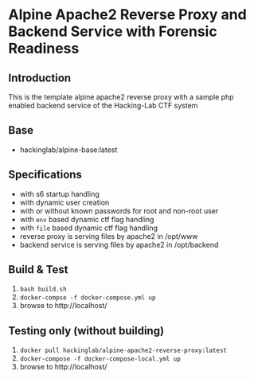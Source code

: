 # Alpine Apache2 Reverse Proxy and Backend Service with Forensic Readiness
## Introduction
This is the template alpine apache2 reverse proxy with a sample php enabled backend service of the Hacking-Lab CTF system

## Base
* hackinglab/alpine-base:latest

## Specifications
* with s6 startup handling
* with dynamic user creation
* with or without known passwords for root and non-root user
* with `env` based dynamic ctf flag handling
* with `file` based dynamic ctf flag handling
* reverse proxy is serving files by apache2 in /opt/www
* backend service is serving files by apache2 in /opt/backend

## Build & Test
1. `bash build.sh`
2. `docker-compse -f docker-compose.yml up`
3. browse to http://localhost/

## Testing only (without building)
1. `docker pull hackinglab/alpine-apache2-reverse-proxy:latest`
2. `docker-compose -f docker-compose-local.yml up`
3. browse to http://localhost/



